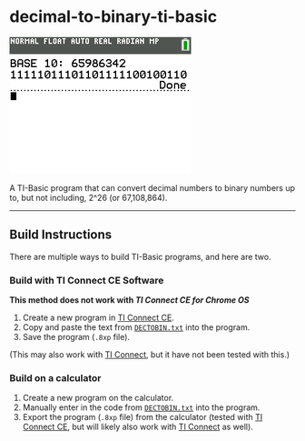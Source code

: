 # decimal-to-binary-ti-basic
![screenshot](DECTOBIN.png)

A TI-Basic program that can convert decimal numbers to binary numbers up to, but not including, 2^26 (or 67,108,864).

---

## Build Instructions

There are multiple ways to build TI-Basic programs, and here are two.

### Build with TI Connect CE Software

**This method does not work with *TI Connect CE for Chrome OS***

1. Create a new program in [TI Connect CE](https://education.ti.com/en/products/computer-software/ti-connect-ce-sw).
2. Copy and paste the text from [`DECTOBIN.txt`](DECTOBIN.txt) into the program.
3. Save the program (`.8xp` file).

(This may also work with [TI Connect](https://education.ti.com/en/products/computer-software/ti-connect-sw), but it have not been tested with this.)

### Build on a calculator

1. Create a new program on the calculator.
2. Manually enter in the code from [`DECTOBIN.txt`](DECTOBIN.txt) into the program.
3. Export the program (`.8xp` file) from the calculator (tested with [TI Connect CE](https://education.ti.com/en/products/computer-software/ti-connect-ce-sw), but will likely also work with [TI Connect](https://education.ti.com/en/products/computer-software/ti-connect-sw) as well).
